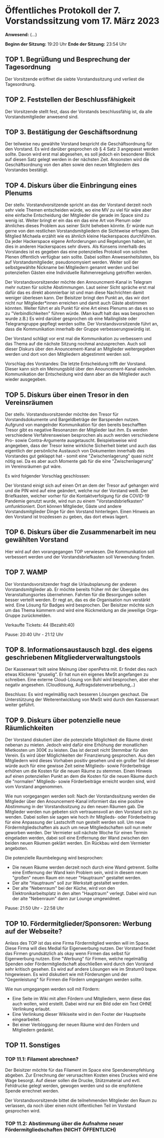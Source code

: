 Öffentliches Protokoll der 7. Vorstandssitzung vom 17. März 2023
===================================================================

**Anwesend:** (...)


**Beginn der Sitzung:** 19:20 Uhr
**Ende der Sitzung:** 23:54 Uhr


## TOP 1. Begrüßung und Besprechung der Tagesordnung

Der Vorsitzende eröffnet die siebte Vorstandssitzung und verliest die Tagesordnung.


## TOP 2. Feststellen der Beschlussfähigkeit

Der Vorsitzende stellt fest, dass der Vorstands beschlussfähig ist, da alle Vorstandsmitglieder anwesend sind.

## TOP 3. Bestätigung der Geschäftsordnung

Der teilweise neu gewählte Vorstand bespricht die Geschäftsordnung für den Vorstand. Es wird darüber gesprochen ob § 4 Satz 3 angepasst werden sollte. Davon wird erst mal abgesehen, es soll jedoch ein besonderer Blick auf diesen Satz gelegt werden in der nächsten Zeit. Ansonsten wird die Geschäftsordnung von den alten sowie den neuen Mitgliedern des Vorstandes bestätigt.


## TOP 4. Diskurs über die Einbringung eines Plenums

Der stellv. Vorstandvorsitzende spricht an das der Vorstand derzeit noch sehr viele Themen entscheiden würde, wo eine MV zu viel für wäre aber eine einfache Entscheidung der Mitglieder die gerade im Space sind zu wenig ist. Weiter bringt er ein das ein das eine Art von Plenum oder ähnliches dieses Problem aus seiner Sicht beheben könnte. Er würde nun gerne von den restlichen Vorstandsmitgliedern die Sichtweise erfragen. Das Mitglied Michaela erzählt wie es ähnlich kleine Hackerspaces durchführen. Da jeder Hackerspace eigene Anforderungen und Regelungen haben, ist dies in anderen Hackerspaces sehr divers. Als Konsens innerhalb des Vorstandes ist es gegeben das eine potenzielles Protokoll von solchen Plenen öffentlich verfügbar sein sollte. Dabei sollten Anwesenheitslisten, bis auf Vorstandsmitglieder, pseudonomysiert werden. Weiter soll der selbstgewählte Nickname bei Mitgliedern genannt werden und bei potenziellen Gästen eine Individuelle Rahmenregelung getroffen werden.

Der Vorstandsvorsitzender möchte den Announcment-Kanal in Telegram mehr nutzen für solche Abstimmungen. Laut seiner Sicht spräche erst mal dafür das es direkt abonnierbar ist und man diese Nachrichten damit weniger überlesen kann. Der Beisitzer bringt den Punkt an, das wir dort nicht nur Mitglieder*innen erreichen und damit auch Gäste abstimmen könnten. Weiter führt er als Punkt für eine Art eines Plenums an das es so zu "Verbindlichkeiten" führen würde. (Man kauft halt das was besprochen wurde z.B.) Es wird darüber gesprochen ob eine Mailingliste oder Telegramgruppe gepflegt werden sollte. Der Vorstandsvorsitzende führt an, dass die Kommunikation innerhalb der Gruppe verbesserungswürdig ist.

Der Vorstand schlägt vor erst mal die Kommunikation zu verbessern und das Thema auf die nächste Sitzung nochmal anzusprechen. Auch soll dieser Diskurs über den Anouncement-Kanal an Mitglieder weitergegeben werden und dort von den Mitgliedern abgestimmt werden soll.

Vorschlag des Vorstandes: Die letzte Entscheidung trifft der Vorstand. Dieser kann sich ein Meinungsbild über den Anouncement-Kanal einholen. Kommunikation der Entscheidung wird dann aber an die Mitglieder auch wieder ausgegeben.



## TOP 5. Diskurs über einen Tresor in den Vereinsräumen

Der stellv. Vorstandsvorsitzender möchte den Tresor für Vorstandsdokumente und Bargeldbeträge der Barspenden nutzen. Aufgrund von mangelnder Kommunikation für den bereits beschafften Tresor gibt es negative Resonanzen der Mitglieder laut ihm. Es werden verschiedene Verfahrensweisen besprochen als auch werden verschiedene Pro- sowie Contra-Argumente ausgetauscht. Beispielsweise wird angegeben, dass der Tresor keine wirkliche Sicherheit bietet und auch das eigentlich der persönliche Austausch von Dokumenten innerhalb des Vorstandes gut geklappt hat - somit eine "Zwischenlagerung" quasi nicht nötig sei. Da es aber auch Momente gab für die eine "Zwischenlagerung" im Vereinsräumen gut wäre.

Es wird folgender Vorschlag geschlossen:

Der Vorstand einigt sich auf einen Ort an dem der Tresor auf gehangen wird und die PIN wird auf eine geändert, welche nur der Vorstand weiß. Der Briefkasten, welcher vorher für die Kontaktverfolgung für die COVID-19 Pandemie genutzt wurde, wird nun zu einem "Vorstandsbriefkasten" umfunktioniert. Dort können Mitglieder, Gäste und andere Vorstandsmitglieder Dinge für den Vorstand hinterlegen. Einen Hinweis an den Vorstand ist trozdessen zu geben, das dort etwas lagert.






## TOP 6. Diskurs über die Zusammenarbeit im neu gewählten Vorstand

Hier wird auf den vorangegangen TOP verwiesen. Die Kommunikation soll verbessert werden und der Vorstandsbriefkasten soll Verwendung finden.

## TOP 7. WAMP

Der Vorstandsvorsitzender fragt die Urlaubsplanung der anderen Vorstandsmitglieder ab. Er möchte bereits früher mit der Übergabe des Veranstaltungsortes übernehmen. Fahrten für die Besorgungen sollen besser  verteilt werden. Er regt an, das es die Organisation nun verstärkt wird. Eine Lösung für Badges wird besprochen. Der Beisitzer möchte sich um das Thema kümmern und wird eine Rückmeldung an die jeweilige Orga-Gruppe zurückmelden.

Verkaufte Tickets: 44 (Bezahlt:40)



Pause: 20:40 Uhr - 21:12 Uhr


## TOP 8. Informationsaustausch bzgl. des eigens geschriebenen Mitgliederverwaltungstools

Der Kassenwart teilt seine Meinung über openPetra mit. Er findet dies nach etwas Klickerei "gruselig". Er hat nun ein eigenes MwSt angefangen zu schreiben. Eine externe Cloud-Lösung von Buhl wird besprochen, aber eher negativ angesehen. (Cloudlösung, Auftragsdatenverarbeitung,..)

Beschluss: Es wird regelmäßig nach besseren Lösungen geschaut. Die Unterstützung der Weiterentwicklung von MwSt wird durch den Kassenwart weiter geführt.




## TOP 9. Diskurs über potenzielle neue Räumlichkeiten

Der Vorstand diskutiert über die potenzielle Möglichkeit die Räume direkt nebenan zu mieten. Jedoch wird dafür eine Erhöhung der monatlichen Mietkosten um 300€ zu leisten. Das ist derzeit nicht Stemmbar für den Verein. Es wird über Möglichkeiten der Finanzierung gesprochen. Aus den Mitgliedern wird dieses Vorhaben positiv gesehen und ein großer Teil dieser würde auch für eine gewisse Zeit seine Mitglieds- sowie Förderbeiträge erhöhen um die Kosten für die neuen Räume zu stemmen. Einen Hinweis auf einen potenziellen Punkt an dem die Kosten für die neuen Räume durch die "normalen" Mitglieds- sowie Förderbeiträge erreicht worden sind, wird vom Vorstand angenommen.

Wie nun vorgegangen werden soll:
Nach der Vorstandssitzung werden die Mitglieder über den Anouncement-Kanal informiert das eine positive Abstimmung in der Vorstandssitzung zu den neuen Räumen gab. Die Mitglieder werden nun gebeten sich vertrauensvoll an den Vorstand sich zu wenden. Dabei sollen sie sagen wie hoch ihr Mitglieds- oder Förderbeitrag für  eine Anpassung der Lastschrift nun gestellt werden soll. Um neue Fördermitgliedschaften als auch um neue Mitgliedschaften soll nun mehr geworben werden. Der Vermieter soll nächste Woche für einen Termin eingeladen werden, dabei soll eine Entfernung der Wand zwischen den beiden neuen Räumen geklärt werden. Ein Rückbau wird dem Vermieter angeboten.

Die potenzielle Raumbelegung wird besprochen:
- Die neuen Räume werden derzeit noch durch eine Wand getrennt. Sollte eine Entfernung der Wand kein Problem sein, wird in diesem neuen "großen" neuen Raum ein neuer "Hauptraum" gestaltet werden.
- Der alte "Hauptraum" soll zur Werkstatt gestaltet werden.
- Der alte "Nebenraum" bei der Küche, wird von den Elektronikarbeitsplatz in den alten "Hauptraum" verlegt. Dabei wird nun der alte "Nebenraum" dann zur Lounge umgewidmet.



Pause: 21:50 Uhr - 22:58 Uhr


## TOP 10. Fördermitglieder/Sponsoren: Werbung auf der Webseite?

Anlass des TOP ist das eine Firma Fördermitglied werden will im Space. Diese Firma will dies Medial für Eigenwerbung nutzen. Der Vorstand findet das Firmen grundsätzlich als okay wenn Firmen das selbst für Eigenwerbung nutzen. Eine "Werbung" für Firmen, welche regelmäßig Spenden oder Fördermitgliedschaft abschließen wird durch den Vorstand sehr kritisch gesehen.   Es wird auf andere Lösungen wie im Stratum0 bspw. hingewiesen. Es wird diskutiert wie mit Förderungen und der "Gegenleistung" für Firmen die Fördern umgegangen werden sollte.

Wie nun umgegangen werden soll mit Fördern:
- Eine Seite im Wiki mit allen Fördern und Mitgliedern, wenn diese das auch wollen, wird erstellt. Dabei wird nur ein Bild oder ein Text OHNE Verlinkung erlaubt.
- Eine Verlinkung dieser Wikiseite wird in den Footer der Hauptseite eingearbeitet.
- Bei einer Verbloggung der neuen Räume wird den Fördern und Mitgliedern gedankt.


## TOP 11. Sonstiges

### TOP 11.1:  Filament abrechnen?

Der Beisitzer möchte für das Filament im Space eine Spendenempfehlung abgeben. Zur Errechnung der verursachten Kosten eines Druckes wird eine Wage besorgt. Auf dieser sollen die Drucke, Stützmaterial und evtl. Fehldrucke gelegt werden, gewogen werden und so die empfohlene Spende errechnet werden.

Der Vorstandsvorsitzende bittet die teilnehmenden Mitglieder den Raum zu verlassen, da noch über einen nicht öffentlichen Teil im Vorstand gesprochen wird.

### TOP 11.2: Abstimmung über die Aufnahme neuer Fördermitgliedschaften (NICHT ÖFFENTLICH)
